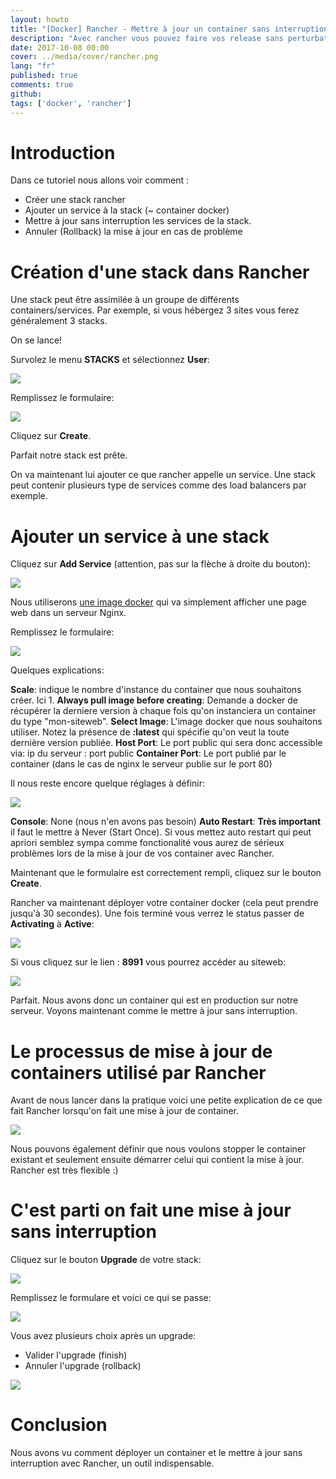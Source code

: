 ```yaml
---
layout: howto
title: "[Docker] Rancher - Mettre à jour un container sans interruption"
description: "Avec rancher vous pouvez faire vos release sans perturbation."
date: 2017-10-08 00:00
cover: ../media/cover/rancher.png
lang: "fr"
published: true
comments: true
github:
tags: ['docker', 'rancher']
---
```


# Introduction

Dans ce tutoriel nous allons voir comment :

* Créer une stack rancher
* Ajouter un service à la stack (~ container docker)
* Mettre à jour sans interruption les services de la stack.
* Annuler (Rollback) la mise à jour en cas de problème

# Création d'une stack dans Rancher

Une stack peut être assimilée à un groupe de différents containers/services.
Par exemple, si vous hébergez 3 sites vous ferez généralement 3 stacks.

On se lance!

Survolez le menu **STACKS** et sélectionnez **User**:

![](/media/howto/rancher-stack-user-select.png)

Remplissez le formulaire:

![](/media/howto/rancher-stack-add.png)


Cliquez sur **Create**.

 Parfait notre stack est prête.

On va maintenant lui ajouter ce que rancher appelle un service. Une stack peut contenir plusieurs type de services comme
des load balancers par exemple.

# Ajouter un service à une stack

Cliquez sur **Add Service** (attention, pas sur la flèche à droite du bouton):

![](/media/howto/rancher-add-service.png)

Nous utiliserons [une image docker](https://github.com/docker/labs/blob/master/beginner/static-site/Dockerfile) qui va
simplement afficher une page web dans un serveur Nginx.

Remplissez le formulaire:

![](/media/howto/rancher-add-service-form.png)

Quelques explications:

**Scale**: indique le nombre d'instance du container que nous souhaitons créer. Ici 1.
**Always pull image before creating**: Demande a docker de récupérer la derniere version à chaque fois qu'on instanciera
un container du type "mon-siteweb".
**Select Image**: L'image docker que nous souhaitons utiliser. Notez la présence de **:latest** qui spécifie qu'on veut
la toute dernière version publiée.
**Host Port**: Le port public qui sera donc accessible via: ip du serveur : port public
**Container Port**: Le port publié par le container (dans le cas de nginx le serveur publie sur le port 80)

Il nous reste encore quelque réglages à définir:

![](/media/howto/rancher-service-settings.png)

**Console**: None (nous n'en avons pas besoin)
**Auto Restart**: **Très important** il faut le mettre à Never (Start Once). Si vous mettez auto restart qui peut apriori
semblez sympa comme fonctionalité vous aurez de sérieux problèmes lors de la mise à jour de vos container avec Rancher.

Maintenant que le formulaire est correctement rempli, cliquez sur le bouton **Create**.

Rancher va maintenant déployer votre container docker (cela peut prendre jusqu'à 30 secondes). Une fois terminé vous
verrez le status passer de **Activating** à **Active**:

![](/media/howto/rancher-stack-ready.png)

Si vous cliquez sur le lien : **8991** vous pourrez accéder au siteweb:

![](/media/howto/hello-docker.png)

Parfait. Nous avons donc un container qui est en production sur notre serveur. Voyons maintenant comme le mettre à jour
sans interruption.

# Le processus de mise à jour de containers utilisé par Rancher

Avant de nous lancer dans la pratique voici une petite explication de ce que fait Rancher lorsqu'on fait une mise à jour
de container.

![](/media/howto/rancher-upgrade-process.png)

Nous pouvons également définir que nous voulons stopper le container existant et seulement ensuite démarrer celui qui
contient la mise à jour. Rancher est très flexible :)

# C'est parti on fait une mise à jour sans interruption

Cliquez sur le bouton **Upgrade** de votre stack:

![](/media/howto/rancher-upgrade-button.png)

Remplissez le formulare et voici ce qui se passe:

![](/media/howto/rancher-upgrade-container.gif)

Vous avez plusieurs choix après un upgrade:

* Valider l'upgrade (finish)
* Annuler l'upgrade (rollback)

![](/media/howto/rancher-upgrade-actions.png)

# Conclusion

Nous avons vu comment déployer un container et le mettre à jour sans interruption avec Rancher, un outil indispensable.